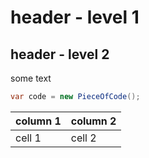 ﻿# header - level 1

## header - level 2

some text

``` csharp
var code = new PieceOfCode();
```

| column 1 | column 2 |
|----------|----------|
| cell 1 | cell 2 |

